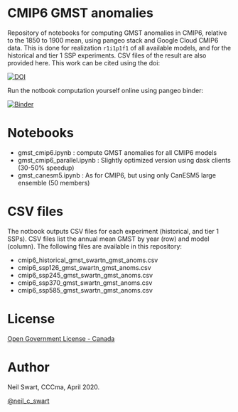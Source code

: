 # CMIP6 GMST anomalies

Repository of notebooks for computing GMST anomalies in CMIP6, relative to the 1850 to 1900 mean, using pangeo stack and Google Cloud CMIP6 data. This is done for realization `r1i1p1f1` of all available models, and for the historical and tier 1 SSP experiments. CSV files of the result are also provided here. This work can be cited using the doi: 

[![DOI](https://zenodo.org/badge/259493437.svg)](https://zenodo.org/badge/latestdoi/259493437)

Run the notbook computation yourself online using pangeo binder:

[![Binder](https://binder.pangeo.io/badge_logo.svg)](https://binder.pangeo.io/v2/gh/swartn/cmip6-gmst-anoms.git/master?filepath=gmst_cmip6.ipynb)

# Notebooks
- gmst_cmip6.ipynb : compute GMST anomalies for all CMIP6 models
- gmst_cmip6_parallel.ipynb : Slightly optimized version using dask clients (30-50% speedup)
- gmst_canesm5.ipynb : As for CMIP6, but using only CanESM5 large ensemble (50 members)

# CSV files
The notbook outputs CSV files for each experiment (historical, and tier 1 SSPs). CSV files list the annual mean GMST by year (row) and model (column). The following files are available in this repository:

- cmip6_historical_gmst_swartn_gmst_anoms.csv
- cmip6_ssp126_gmst_swartn_gmst_anoms.csv
- cmip6_ssp245_gmst_swartn_gmst_anoms.csv
- cmip6_ssp370_gmst_swartn_gmst_anoms.csv
- cmip6_ssp585_gmst_swartn_gmst_anoms.csv


# License
[Open Government License - Canada](https://open.canada.ca/en/open-government-licence-canada)

# Author
Neil Swart, CCCma, April 2020.

[@neil_c_swart](https://twitter.com/Neil_C_Swart)

